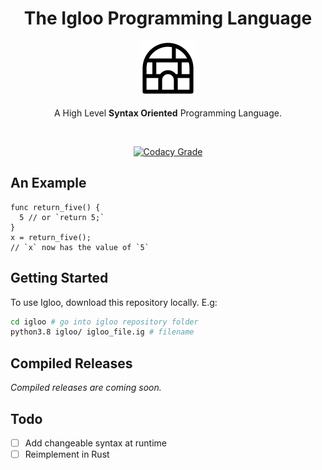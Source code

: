 <h1 align = 'center'>The Igloo Programming Language</h1>

<p align = 'center'>
  <img src = '/images/igloo_logo.png'>
</p>

<p align = 'center'>A High Level <b>Syntax Oriented</b> Programming Language.</p>

<br>

<p align = 'center'>
  <a href = 'https://www.codacy.com/manual/MonliH/igloo?utm_source=github.com&amp;utm_medium=referral&amp;utm_content=igloo-language/igloo&amp;utm_campaign=Badge_Grade'>
    <img src = 'https://img.shields.io/codacy/grade/0fe92198dfe04b19b276ca2d6fb00705?style=for-the-badge' alt = 'Codacy Grade' />
  </a>
</p>

## An Example

```igloo
func return_five() {
  5 // or `return 5;`
}
x = return_five();
// `x` now has the value of `5`
```

## Getting Started

To use Igloo, download this repository locally. E.g:

```bash
cd igloo # go into igloo repository folder
python3.8 igloo/ igloo_file.ig # filename
```

## Compiled Releases

*Compiled releases are coming soon.*

## Todo

* [ ] Add changeable syntax at runtime
* [ ] Reimplement in Rust
